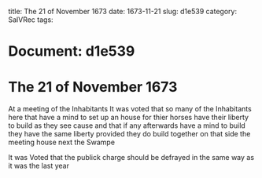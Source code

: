 title: The 21 of November 1673
date: 1673-11-21
slug: d1e539
category: SalVRec
tags: 




# Document: d1e539


# The 21 of November 1673

At a meeting of the Inhabitants It was voted that so many of the Inhabitants here that have a mind to set up an house for thier horses have their liberty to build as they see cause and that if any afterwards have a mind to build they have the same liberty provided they do build together on that side the meeting house next the Swampe

It was Voted that the publick charge should be defrayed in the same way as it was the last year
